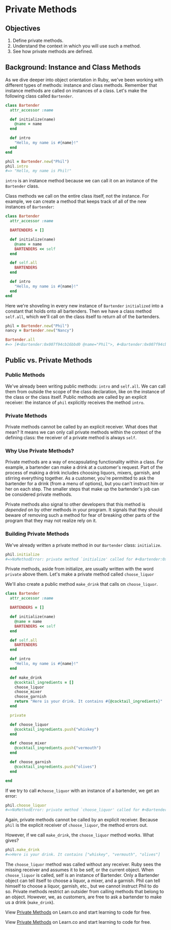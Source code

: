 # Private Methods

## Objectives

1. Define private methods.
2. Understand the context in which you will use such a method.
3. See how private methods are defined.

## Background: Instance and Class Methods

As we dive deeper into object orientation in Ruby, we've been working with different types of methods: instance and class methods. Remember that instance methods are called on instances of a class. Let's make the following class called `Bartender`.

```ruby
class Bartender
  attr_accessor :name

  def initialize(name)
    @name = name
  end

  def intro
    "Hello, my name is #{name}!"
  end
end

phil = Bartender.new("Phil")
phil.intro
#=> "Hello, my name is Phil!"
```

`intro` is an instance method because we can call it on an instance of the `Bartender` class.

Class methods we call on the entire class itself, not the instance. For example, we can create a method that keeps track of all of the new instances of `Bartender`:

```ruby
class Bartender
  attr_accessor :name

  BARTENDERS = []

  def initialize(name)
    @name = name
    BARTENDERS << self
  end

  def self.all
    BARTENDERS
  end

  def intro
    "Hello, my name is #{name}!"
  end
end
```

Here we're shoveling in every new instance of `Bartender` `initialized` into a constant that holds onto all bartenders. Then we have a class method `self.all`, which we'll call on the class itself to return all of the bartenders.

```ruby
phil = Bartender.new("Phil")
nancy = Bartender.new("Nancy")

Bartender.all
#=> [#<Bartender:0x007f94cb16bbd0 @name="Phil">, #<Bartender:0x007f94cb16bb58 @name="Nancy">]
```

## Public vs. Private Methods

### Public Methods

We've already been writing public methods: `intro` and `self.all`. We can call them from outside the scope of the class declaration, like on the instance of the class or the class itself. Public methods are called by an explicit receiver: the instance of `phil` explicitly receives the method `intro`.

### Private Methods

Private methods cannot be called by an explicit receiver. What does that mean? It means we can only call private methods within the context of the defining class: the receiver of a private method is always `self`.

### Why Use Private Methods?

Private methods are a way of encapsulating functionality within a class. For example, a bartender can make a drink at a customer's request. Part of the process of making a drink includes choosing liquors, mixers, garnish, and stirring everything together. As a customer, you're permitted to ask the bartender for a drink (from a menu of options), but you can't instruct him or her on each step. The smaller steps that make up the bartender's job can be considered private methods.

Private methods also signal to other developers that this method is *depended* on by other methods in your program. It signals that they should beware of removing such a method for fear of breaking other parts of the program that they may not realize rely on it.

### Building Private Methods

We've already written a private method in our `Bartender` class: `initialize`.

```ruby
phil.initialize
#=>NoMethodError: private method `initialize' called for #<Bartender:0x007fafb4257dd8 @name="Phil">
```

Private methods, aside from initialize, are usually written with the word `private` above them. Let's make a private method called `choose_liquor`

We'll also create a public method `make_drink` that calls on `choose_liquor`.

```ruby
class Bartender
  attr_accessor :name

  BARTENDERS = []

  def initialize(name)
    @name = name
    BARTENDERS << self
  end

  def self.all
    BARTENDERS
  end

  def intro
    "Hello, my name is #{name}!"
  end

  def make_drink
    @cocktail_ingredients = []
    choose_liquor
    choose_mixer
    choose_garnish
    return "Here is your drink. It contains #{@cocktail_ingredients}"
  end

  private

  def choose_liquor
    @cocktail_ingredients.push("whiskey")
  end

  def choose_mixer
    @cocktail_ingredients.push("vermouth")
  end

  def choose_garnish
    @cocktail_ingredients.push("olives")
  end

end
```

If we try to call `#choose_liquor` with an instance of a bartender, we get an error:

```ruby
phil.choose_liquor
#=>NoMethodError: private method `choose_liquor' called for #<Bartender:0x007f9f5b03d318 @name="Phil">
```

Again, private methods cannot be called by an explicit receiver. Because `phil` is the explicit receiver of `choose_liquor`, the method errors out.

However, if we call `make_drink`, the `choose_liquor` method works. What gives?
```ruby
phil.make_drink
#=>Here is your drink. It contains ["whiskey", "vermouth", "olives"]
```
The `choose_liquor` method was called without any receiver. Ruby sees the missing receiver and assumes it to be self, or the current object. When `choose_liquor` is called, self is an instance of Bartender. Only a Bartender object can tell itself to choose a liquor, a mixer, and a garnish. Phil can tell himself to choose a liquor, garnish, etc., but we cannot instruct Phil to do so. Private methods restrict an outsider from calling methods that belong to an object. However, we, as customers, are free to ask a bartender to make us a drink (`make_drink`).

<p data-visibility='hidden'>View <a href='https://learn.co/lessons/ruby-public-private-methods-readme' title='Private Methods'>Private Methods</a> on Learn.co and start learning to code for free.</p>

<p class='util--hide'>View <a href='https://learn.co/lessons/ruby-public-private-methods-readme'>Private Methods</a> on Learn.co and start learning to code for free.</p>
